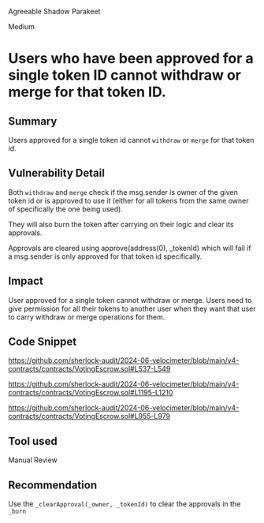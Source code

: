 Agreeable Shadow Parakeet

Medium

# Users who have been approved for a single token ID cannot withdraw or merge for that token ID.

## Summary
Users approved for a single token id cannot `withdraw` or `merge` for that token id.
## Vulnerability Detail
Both `withdraw` and `merge` check if the msg.sender is owner of the given token id or is approved to use it (either for all tokens from the same owner of specifically the one being used).

They will also burn the token after carrying on their logic and clear its approvals.

Approvals are cleared using approve(address(0), _tokenId) which will fail if a msg.sender is only approved for that token id specifically.

## Impact
User approved for a single token cannot withdraw or merge.
 Users need to give permission for all their tokens to another user when they want that user to carry withdraw or merge operations for them.
## Code Snippet
https://github.com/sherlock-audit/2024-06-velocimeter/blob/main/v4-contracts/contracts/VotingEscrow.sol#L537-L549

https://github.com/sherlock-audit/2024-06-velocimeter/blob/main/v4-contracts/contracts/VotingEscrow.sol#L1195-L1210

https://github.com/sherlock-audit/2024-06-velocimeter/blob/main/v4-contracts/contracts/VotingEscrow.sol#L955-L979
## Tool used

Manual Review

## Recommendation
Use the `_clearApproval(_owner, _tokenId)` to clear the approvals in the `_burn` 